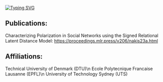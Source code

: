 [![Typing SVG](https://readme-typing-svg.demolab.com?font=Fira+Code&pause=1000&width=460&lines=Hello%2C+my+name+is+Felix;I+study+Msc+in+Human-Centered+AI;At+The+Technical+University+of+Denmark;I+Work+At+Capacit+Where+I+Do+AI+Stuff)](https://git.io/typing-svg)

## Publications:
Characterizing Polarization in Social Networks using the Signed Relational Latent Distance Model: https://proceedings.mlr.press/v206/nakis23a.html

## Affiliations:
Technical University of Denmark (DTU)\n
Ecole Polytecnique Francaise Lausanne (EPFL)\n
University of Technology Sydney (UTS)
<!---
Ne0-1/Ne0-1 is a ✨ special ✨ repository because its `README.md` (this file) appears on your GitHub profile.
You can click the Preview link to take a look at your changes.
--->
